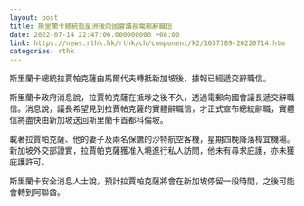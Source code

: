 ```yaml
---
layout: post
title: 斯里蘭卡總統抵星洲後向國會議長電郵辭職信
date: 2022-07-14 22:47:06.000000000 +08:00
link: https://news.rthk.hk/rthk/ch/component/k2/1657789-20220714.htm
categories: rthk
---
```


斯里蘭卡總統拉賈帕克薩由馬爾代夫轉抵新加坡後，據報已經遞交辭職信。

斯里蘭卡政府消息說，拉賈帕克薩在抵埗之後不久，透過電郵向國會議長遞交辭職信。消息說，議長希望見到拉賈帕克薩的實體辭職信，才正式宣布總統辭職，實體信將盡快由新加坡送回斯里蘭卡首都科倫坡。

載著拉賈帕克薩、他的妻子及兩名保鑣的沙特航空客機，星期四晚降落樟宜機場。新加坡外交部證實，拉賈帕克薩獲准入境進行私人訪問，他未有尋求庇護，亦未獲庇護許可。

斯里蘭卡安全消息人士說，預計拉賈帕克薩將會在新加坡停留一段時間，之後可能會轉到阿聯酋。

